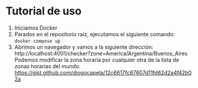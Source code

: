 # Tutorial de uso
1. Iniciamos Docker
2. Parados en el repositorio raíz, ejecutamos el siguiente comando:
```docker-compose up```
3. Abrimos un navegador y vamos a la siguiente dirección:
http://localhost:4001/checker?zone=America/Argentina/Buenos_Aires
Podemos modificar la zona horaria por cualquier otra de la lista de zonas horarias del mundo:
   https://gist.github.com/diogocapela/12c6617fc87607d11fd62d2a4f42b02a